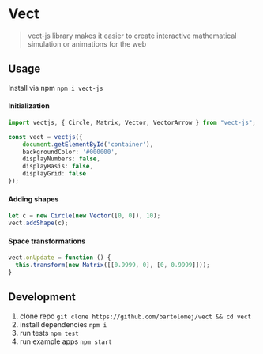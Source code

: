 # Vect

> vect-js library makes it easier to create interactive
> mathematical simulation or animations for the web

## Usage

Install via npm `npm i vect-js`

#### Initialization
```typescript
import vectjs, { Circle, Matrix, Vector, VectorArrow } from "vect-js";

const vect = vectjs({
    document.getElementById('container'),
    backgroundColor: '#000000',
    displayNumbers: false,
    displayBasis: false,
    displayGrid: false
});
```

#### Adding shapes
```typescript
let c = new Circle(new Vector([0, 0]), 10);
vect.addShape(c);
```

#### Space transformations
```typescript
vect.onUpdate = function () {
  this.transform(new Matrix([[0.9999, 0], [0, 0.9999]]));
}
```
## Development

1. clone repo `git clone https://github.com/bartolomej/vect && cd vect`
2. install dependencies `npm i`
3. run tests `npm test`
4. run example apps `npm start`